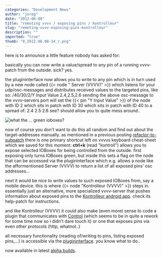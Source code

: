 ```yaml
---
categories: "Development News"
author: "joreg"
date: "2012-06-08"
title: "remoting vvvv / exposing pins / kontrolleur"
slug: "remoting-vvvv-exposing-pins-kontrolleur"
description: ""
imported: "true"
thumb: "0_2012.06.08-14_r.png"
---
```



here is to announce a little feature nobody has asked for:

basically you can now write a value/spread to any pin of a running vvvv-patch from the outside. sick? yes. 

the plugininterface now allows you to write to any pin which is in turn used by a new node called {{< node " Server (VVVV)" >}} which listens for your udp/osc-messages and distributes received values to the targeted pins, like so:
 /40/30/2/Y Input Value 2.4,2.5,2.6
sending the above osc-message to the vvvv-servers port will set the {{< pin "Y Input Value" >}} of the node with ID 2 which sits in patch with ID 30 which sits in patch with ID 40 to a spread of:
 2.4
 2.5
 2.6
see? should allow you to quite mess around..

![what the ... green ioboxes?](0_2012.06.08-14_r.png)

now of course you don't want to do this all random and find out about the target-addresses manually. as mentioned in a previous posting [refactor-to-subpatch](/blog/2012/refactor-to-subpatch) there is one primary shortcut left on vvvvs keyboard cheat-sheet which we saved for this moment: **ctrl+k** (read "kontroll") allows you to expose selected IOBoxes for being controlled from the outside. first exposing only turns IOBoxes green, but inside this sets a flag on the node that can be accessed via the plugininterface which e.g. allows a node like the afformentioned Server (VVVV) to return a list of all exposed pins' osc addresses...

next it would be nice to write values to such exposed IOBoxes from, say a mobile device. this is where {{< node "Kontrolleur (VVVV)" >}} steps in. essentially just an alternative, more specialized vvvv-server that pushes information about exposed pins to the [Kontrolleur android app](https://play.google.com/store/apps/details?id=processing.test.kontrolleur). check its help-patch for instructions. 

and like Kontrolleur (VVVV) it could also make (even more) sense to code a plugin that communicates with [Control](http://charlie-roberts.com/Control/) (which seems to be in quite a rework for some time now so i didn't dare touch it) or one that exposes pins via even other protocols (http, whatnot..)

all necessary functionality (reading of/writing to pins, listing exposed pins,...) is accessible via the [plugininterface](https://legacy.vvvv.org/pluginspecs/). you know what to do..

now available in latest [alpha builds](https://legacy.vvvv.org/downloads/previews).